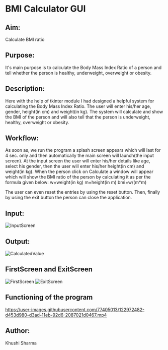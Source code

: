 # BMI Calculator GUI

## Aim:
Calculate BMI ratio

## Purpose:
It's main purpose is to calculate the Body Mass Index Ratio of a person and tell whether the person is healthy, underweight, overweight or obesity.

## Description:
Here with the help of tkinter module I had designed a helpful system for calculating the Body Mass Index Ratio. The user will enter his/her age, gender, height(in cm) and weight(in kg). The system will calculate and show the BMI of the person and will also tell that the person is underweight, healthy, overweight or obesity. 

## Workflow:
As soon as, we run the program a splash screen appears which will last for 4 sec. only and then automatically the main screen will launch(the input screen). At the input screen the user will enter his/her details like age, select his gender, then the user will enter his/her height(in cm) and weight(in kg).
When the person click on Calculate a window will appear which will show the BMI ratio of the person by calculating it as per the formula given below:
w=weight(in kg)
m=height(in m)
bmi=w/(m*m)

The user can even reset the entries by using the reset button.
Then, finally by using the exit button the person can close the application.

## Input:
![InputScreen](https://user-images.githubusercontent.com/77405013/122948904-e1b29900-d398-11eb-81a3-d31bec26cadf.png)

## Output:
![CalculatedValue](https://user-images.githubusercontent.com/77405013/122948832-d65f6d80-d398-11eb-8aea-c59abd8db6e3.png)

## FirstScreen and ExitScreen
![FirstScreen](https://user-images.githubusercontent.com/77405013/122949198-16beeb80-d399-11eb-97d0-77a03f881592.png)
![ExitScreen](https://user-images.githubusercontent.com/77405013/122949259-22121700-d399-11eb-9d67-6da3fc26ea84.png)

## Functioning of the program
https://user-images.githubusercontent.com/77405013/122972482-d453d980-d3ad-11eb-92d6-2087021d0467.mp4


## Author:
Khushi Sharma
